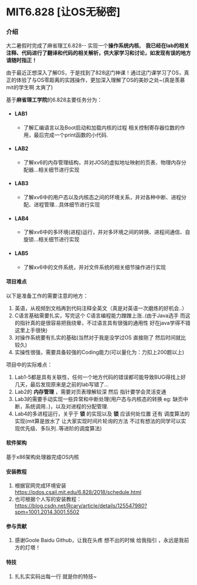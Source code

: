 # MIT6.828 [让OS无秘密]

### 介绍
大二暑假时完成了麻省理工6.828-- 实现一个**操作系统内核**。 
**我已经在lab的相关注释、代码进行了翻译和代码的相关解析，供大家学习和讨论，如发现有误的地方 请随时指正！** 

由于最近正想深入了解OS，于是找到了828这门神课！通过这门课学习了OS，真正的体验了与OS零距离的实践操作，更加深入理解了OS的美妙之处~(真是羡慕mit的学生啊 太爽了)

基于**麻省理工学院**的6.828主要任务分为：

- #### LAB1 

  - 了解汇编语言以及Boot启动和加载内核的过程 相关控制寄存器位数的作用，最后完成一个print函数的小代码.

- #### LAB2 

  - 了解xv6的内存管理结构，并对JOS的虚拟地址映射的页表、物理内存分配器...相关细节进行实现

- #### LAB3 

  - 了解xv6中的用户态以及内核态之间的环境关系，并对各种中断、进程分配、进程管理...具体细节进行实现

- #### LAB4

  - 了解xv6中的多环境(进程)运行，并对多环境之间的转换、进程间通信、自旋锁...相关细节进行实现

- #### LAB5

  - 了解xv6中的文件系统，并对文件系统的相关细节操作进行实现

#### 项目难点

以下是准备工作的需要注意的地方：

1. 英语，从视频到文档再到代码注释全英文（真是对英语一次磨炼的好机会..）
2. C语言基础需要扎实，写完这个 C语言编程能力蹭蹭上涨..(由于Java选手 而这的指针真的是很容易把我绕晕，不过语言具有很强的通用性 好在java学得不错 这里上手很快)
3. 对操作系统要有扎实的基础(当然对于我是没学过OS 直接刚了 然后时间就比较久)
4. 实操性很强，需要具备较强的Coding能力(可以量化为：力扣上200题以上)

项目中的实际难点：

1. Lab1-5都是具有关联性，任何一个地方代码的错误都可能导致BUG得找上好几天，最后发现原来是之前的lab写错了...
2. Lab2的 **内存管理** ，需要对页表理解较深 然后 指针要学会灵活变通
3. Lab3的需要手动实现一些异常和中断处理(用户态与内核态的转换 eg: 缺页中断，系统调用..)，以及对进程的分配管理.
4. Lab4的多进程运行，关乎于 **锁** 的实现以及 **锁** 应该何处位置 还有 调度算法的实现(mit算是放水了 让大家实现时间片轮询的方法 不过有想法的同学可以实现优先级、多队列..等进阶的调度算法)


#### 软件架构
 基于x86架构处理器完成OS内核


#### 安装教程

1.  根据官网完成环境安装 https://pdos.csail.mit.edu/6.828/2018/schedule.html
2.  也可根据个人写的安装教程：https://blog.csdn.net/Rcary/article/details/125547980?spm=1001.2014.3001.5502

#### 参与贡献

1. 感谢Goole Baidu Github，让我在头疼 想不出的时候 给我指引 ，永远是我前方的灯塔！

    


#### 特技

1.  扎扎实实码出每一行 就是你的特技~
